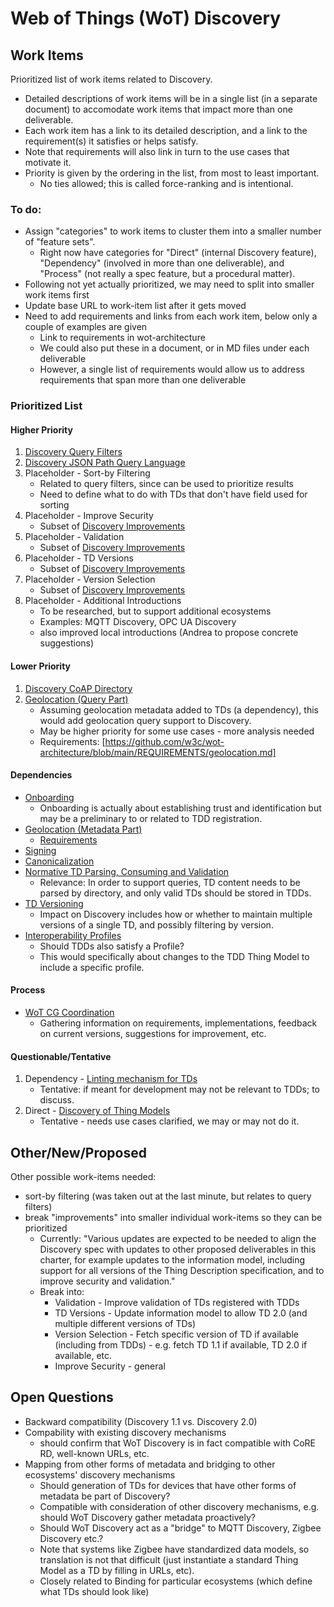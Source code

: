 # Web of Things (WoT) Discovery
## Work Items
Prioritized list of work items related to Discovery.
- Detailed descriptions of work items will be in a single list (in a separate document) to accomodate
  work items that impact more than one deliverable.
- Each work item has a link to its detailed description, and a link to the requirement(s) it satisfies or helps satisfy.
- Note that requirements will also link in turn to the use cases that motivate it.
- Priority is given by the ordering in the list, from most to least important.
     - No ties allowed; this is called force-ranking and is intentional.
 
### To do:
- Assign "categories" to work items to cluster them into a smaller number of "feature sets".
    - Right now have categories for "Direct" (internal Discovery feature),
      "Dependency" (involved in more than one deliverable), and "Process" (not really a spec feature,
      but a procedural matter).
- Following not yet actually prioritized, we may need to split into smaller work items first
- Update base URL to work-item list after it gets moved
- Need to add requirements and links from each work item, below only a couple of examples are given
     - Link to requirements in wot-architecture
     - We could also put these in a document, or in MD files under each deliverable
     - However, a single list of requirements would allow us to address requirements that span more than one deliverable

### Prioritized List

#### Higher Priority
1. [Discovery Query Filters](https://w3c.github.io/wot-charter-drafts/wot-wg-2023-details.html#discovery-query-filters-workitem)
2. [Discovery JSON Path Query Language](https://w3c.github.io/wot-charter-drafts/wot-wg-2023-details.html#discovery-jsonpath-query-language-workitem)
3. Placeholder - Sort-by Filtering
    * Related to query filters, since can be used to prioritize results
    * Need to define what to do with TDs that don't have field used for sorting
4. Placeholder - Improve Security
    * Subset of [Discovery Improvements](https://w3c.github.io/wot-charter-drafts/wot-wg-2023-details.html#discovery-improvements-workitem)
11. Placeholder - Validation
    * Subset of [Discovery Improvements](https://w3c.github.io/wot-charter-drafts/wot-wg-2023-details.html#discovery-improvements-workitem)
12. Placeholder - TD Versions
    * Subset of [Discovery Improvements](https://w3c.github.io/wot-charter-drafts/wot-wg-2023-details.html#discovery-improvements-workitem)
13. Placeholder - Version Selection
    * Subset of [Discovery Improvements](https://w3c.github.io/wot-charter-drafts/wot-wg-2023-details.html#discovery-improvements-workitem)
14. Placeholder - Additional Introductions
    * To be researched, but to support additional ecosystems
    * Examples: MQTT Discovery, OPC UA Discovery
    * also improved local introductions (Andrea to propose concrete suggestions)

    
#### Lower Priority
1. [Discovery CoAP Directory](https://w3c.github.io/wot-charter-drafts/wot-wg-2023-details.html#discovery-coap-dir-workitem)
2. [Geolocation (Query Part)](https://w3c.github.io/wot-charter-drafts/wot-wg-2023-details.html#geolocation-workitem)
    * Assuming geolocation metadata added to TDs (a dependency), this would add geolocation query support to Discovery.
    * May be higher priority for some use cases - more analysis needed
    * Requirements: [https://github.com/w3c/wot-architecture/blob/main/REQUIREMENTS/geolocation.md]

#### Dependencies
* [Onboarding](https://w3c.github.io/wot-charter-drafts/wot-wg-2023-details.html#onboarding-workitem)
    * Onboarding is actually about establishing trust and identification but may be a preliminary to or related to TDD registration.
* [Geolocation (Metadata Part)](https://w3c.github.io/wot-charter-drafts/wot-wg-2023-details.html#geolocation-workitem)
    - [Requirements](https://github.com/w3c/wot-usecases/blob/main/REQUIREMENTS/geolocation-requirements.md)
* [Signing](https://w3c.github.io/wot-charter-drafts/wot-wg-2023-details.html#signing-workitem)
* [Canonicalization](https://w3c.github.io/wot-charter-drafts/wot-wg-2023-details.html#canon-workitem)
* [Normative TD Parsing, Consuming and Validation](https://w3c.github.io/wot-charter-drafts/wot-wg-2023-details.html#td-consumption-workitem)
    * Relevance: In order to support queries, TD content needs to be parsed by directory, and only valid TDs should be stored in TDDs.
* [TD Versioning](https://w3c.github.io/wot-charter-drafts/wot-wg-2023-details.html#td-versioning-workitem)
    * Impact on Discovery includes how or whether to maintain multiple versions of a single TD, and possibly filtering by version.
* [Interoperability Profiles](https://w3c.github.io/wot-charter-drafts/wot-wg-2023-details.html#profiles-workitem)
    * Should TDDs also satisfy a Profile?
    * This would specifically about changes to the TDD Thing Model to include a specific profile.

#### Process
* [WoT CG Coordination](https://w3c.github.io/wot-charter-drafts/wot-wg-2023-details.html#wotcg-coordination)
    * Gathering information on requirements, implementations, feedback on current versions, suggestions for improvement, etc.

#### Questionable/Tentative
1. Dependency - [Linting mechanism for TDs](https://w3c.github.io/wot-charter-drafts/wot-wg-2023-details.html#td-linting-workitem)
    * Tentative: if meant for development may not be relevant to TDDs; to discuss.
2. Direct - [Discovery of Thing Models](https://w3c.github.io/wot-charter-drafts/wot-wg-2023-details.html#discovery-thing-models-workitem)
    * Tentative - needs use cases clarified, we may or may not do it.

## Other/New/Proposed
Other possible work-items needed:
* sort-by filtering (was taken out at the last minute, but relates to query filters)
* break "improvements" into smaller individual work-items so they can be prioritized
    - Currently: "Various updates are expected to be needed to align the Discovery spec with updates to other proposed deliverables in this charter, for example updates to the information model, including support for all versions of the Thing Description specification, and to improve security and validation."
    - Break into:
        - Validation - Improve validation of TDs registered with TDDs
        - TD Versions - Update information model to allow TD 2.0 (and multiple different versions of TDs)
        - Version Selection - Fetch specific version of TD if available (including from TDDs) - e.g. fetch TD 1.1 if available, TD 2.0 if available, etc.
        - Improve Security - general
 
## Open Questions
* Backward compatibility (Discovery 1.1 vs. Discovery 2.0)
* Compability with existing discovery mechanisms
     - should confirm that WoT Discovery is in fact compatible with CoRE RD, well-known URLs, etc.
* Mapping from other forms of metadata and bridging to other ecosystems' discovery mechanisms
     - Should generation of TDs for devices that have other forms of metadata be part of Discovery?
     - Compatible with consideration of other discovery mechanisms, e.g. should WoT Discovery gather metadata proactively?
     - Should WoT Discovery act as a "bridge" to MQTT Discovery, Zigbee Discovery etc.?
     - Note that systems like Zigbee have standardized data models, so translation is not that difficult (just instantiate a standard Thing Model as a TD by filling in URLs, etc).
     - Closely related to Binding for particular ecosystems (which define what TDs should look like)
